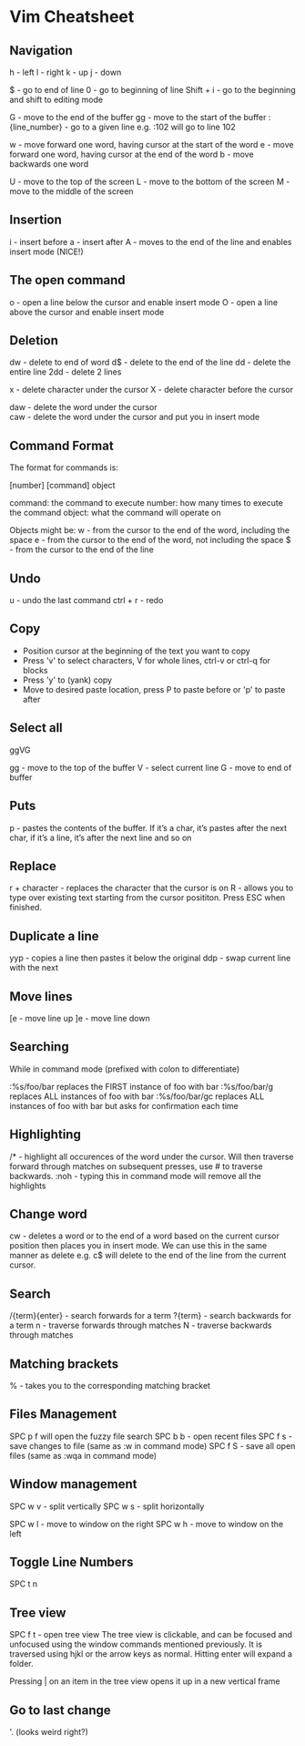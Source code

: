 # Vim Cheatsheet

## Navigation
h - left
l - right
k - up 
j - down

$ - go to end of line
0 - go to beginning of line
Shift + i - go to the beginning and shift to editing mode

G - move to the end of the buffer
gg - move to the start of the buffer
:{line_number} - go to a given line e.g. :102 will go to line 102

w - move forward one word, having cursor at the start of the word
e - move forward one word, having cursor at the end of the word
b - move backwards one word

U - move to the top of the screen
L - move to the bottom of the screen
M - move to the middle of the screen

## Insertion
i - insert before 
a - insert after
A - moves to the end of the line and enables insert mode (NICE!)

## The open command
o - open a line below the cursor and enable insert mode
O - open a line above the cursor and enable insert mode

## Deletion
dw - delete to end of word
d$ - delete to the end of the line
dd - delete the entire line
2dd - delete 2 lines

x - delete character under the cursor
X - delete character before the cursor

daw - delete the word under the cursor    
caw - delete the word under the cursor and put you in insert mode

## Command Format
The format for commands is:

[number] [command] object

command: the command to execute
number: how many times to execute the command
object: what the command will operate on

Objects might be:
w - from the cursor to the end of the word, including the space
e - from the cursor to the end of the word, not including the space
$ - from the cursor to the end of the line

## Undo
u - undo the last command
ctrl + r - redo

## Copy
- Position cursor at the beginning of the text you want to copy
- Press 'v' to select characters, V for whole lines, ctrl-v or ctrl-q for blocks
- Press 'y' to (yank) copy
- Move to desired paste location, press P to paste before or 'p' to paste after

## Select all
ggVG

gg - move to the top of the buffer
V - select current line
G - move to end of buffer

## Puts
p - pastes the contents of the buffer.
If it’s a char, it’s pastes after the next char, if it’s a line, it’s after the next line and so on

## Replace
r + character - replaces the character that the cursor is on
R - allows you to type over existing text starting from the cursor posititon.
Press ESC when finished.

## Duplicate a line
yyp - copies a line then pastes it below the original
ddp - swap current line with the next

## Move lines
[e - move line up
]e - move line down

## Searching
While in command mode (prefixed with colon to differentiate)

:%s/foo/bar replaces the FIRST instance of foo with bar
:%s/foo/bar/g replaces ALL instances of foo with bar
:%s/foo/bar/gc replaces ALL instances of foo with bar but asks for confirmation each time

## Highlighting
/* - highlight all occurences of the word under the cursor. Will then traverse forward through matches on subsequent presses, use # to traverse backwards.
:noh - typing this in command mode will remove all the highlights

## Change word
cw - deletes a word or to the end of a word based on the current cursor position then places you in insert mode.
We can use this in the same manner as delete e.g. c$ will delete to the end of the line from the current cursor.

## Search
/{term}{enter} - search forwards for a term
?{term} - search backwards for a term
n - traverse forwards through matches
N - traverse backwards through matches

## Matching brackets
% - takes you to the corresponding matching bracket

## Files Management
SPC p f will open the fuzzy file search
SPC b b - open recent files
SPC f s - save changes to file
(same as :w in command mode)
SPC f S - save all open files
(same as :wqa in command mode)

## Window management
SPC w v - split vertically
SPC w s - split horizontally

SPC w l - move to window on the right
SPC w h - move to window on the left

## Toggle Line Numbers
SPC t n

## Tree view
SPC f t - open tree view
The tree view is clickable, and can be focused and unfocused using the window commands mentioned previously. It is traversed using hjkl or the arrow keys as normal. Hitting enter will expand a folder.

Pressing | on an item in the tree view opens it up in a new vertical frame

## Go to last change
'. (looks weird right?)
